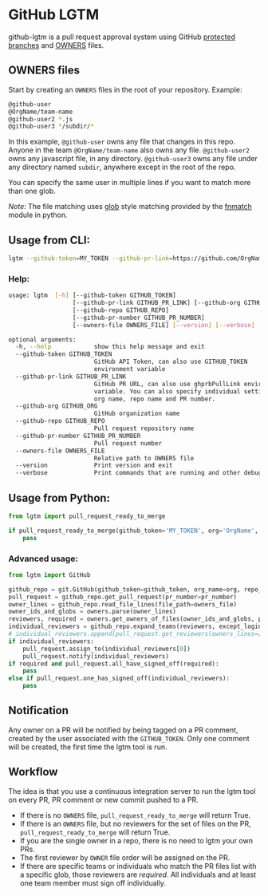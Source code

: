# GitHub LGTM

github-lgtm is a pull request approval system using GitHub
[protected branches](https://help.github.com/articles/about-protected-branches/)
and [OWNERS](https://www.chromium.org/developers/owners-files) files.

## OWNERS files

Start by creating an `OWNERS` files in the root of your repository. Example:

```bash
@github-user
@OrgName/team-name
@github-user2 *.js
@github-user3 */subdir/*
```

In this example, `@github-user` owns any file that changes in this repo. Anyone in the team
`@OrgName/team-name` also owns any file. `@github-user2 ` owns any javascript file, in any
directory. `@github-user3` owns any file under any directory named `subdir`, anywhere except in
the root of the repo.

You can specify the same user in multiple lines if you want to match more than one glob.

*Note:* The file matching uses [glob](https://en.wikipedia.org/wiki/Glob_(programming))
style matching provided by the
[fnmatch](https://docs.python.org/2/library/fnmatch.html#fnmatch.fnmatch) module in python.


## Usage from CLI:

```bash
lgtm --github-token=MY_TOKEN --github-pr-link=https://github.com/OrgName/repo-name/pull/1
```

### Help:

```bash
usage: lgtm  [-h] [--github-token GITHUB_TOKEN]
                  [--github-pr-link GITHUB_PR_LINK] [--github-org GITHUB_ORG]
                  [--github-repo GITHUB_REPO]
                  [--github-pr-number GITHUB_PR_NUMBER]
                  [--owners-file OWNERS_FILE] [--version] [--verbose]

optional arguments:
  -h, --help            show this help message and exit
  --github-token GITHUB_TOKEN
                        GitHub API Token, can also use GITHUB_TOKEN
                        environment variable
  --github-pr-link GITHUB_PR_LINK
                        GitHub PR URL, can also use ghprbPullLink environment
                        variable. You can also specify individual settings for
                        org name, repo name and PR number.
  --github-org GITHUB_ORG
                        GitHub organization name
  --github-repo GITHUB_REPO
                        Pull request repository name
  --github-pr-number GITHUB_PR_NUMBER
                        Pull request number
  --owners-file OWNERS_FILE
                        Relative path to OWNERS file
  --version             Print version and exit
  --verbose             Print commands that are running and other debug info
```

## Usage from Python:

```python
from lgtm import pull_request_ready_to_merge

if pull_request_ready_to_merge(github_token='MY_TOKEN', org='OrgName', repo='repo-name', pr_number=1):
    pass
```

### Advanced usage:

```python
from lgtm import GitHub

github_repo = git.GitHub(github_token=github_token, org_name=org, repo_name=repo)
pull_request = github_repo.get_pull_request(pr_number=pr_number)
owner_lines = github_repo.read_file_lines(file_path=owners_file)
owner_ids_and_globs = owners.parse(owner_lines)
reviewers, required = owners.get_owners_of_files(owner_ids_and_globs, pull_request.files)
individual_reviewers = github_repo.expand_teams(reviewers, except_login=pull_request.author)
# individual_reviewers.append(pull_request.get_reviewers(owners_lines=['foo *.js', ]))
if individual_reviewers:
    pull_request.assign_to(individual_reviewers[0])
    pull_request.notify(individual_reviewers)
if required and pull_request.all_have_signed_off(required):
    pass
else if pull_request.one_has_signed_off(individual_reviewers):
    pass
```


## Notification

Any owner on a PR will be notified by being tagged on a PR comment, created by the user associated
with the `GITHUB_TOKEN`. Only one comment will be created, the first time the lgtm tool is run.


## Workflow

The idea is that you use a continuous integration server to run the lgtm tool on every PR, PR
comment or new commit pushed to a PR.

- If there is no `OWNERS` file, `pull_request_ready_to_merge` will return True.
- If there is an `OWNERS` file, but no reviewers for the set of files on the PR,
  `pull_request_ready_to_merge` will return True.
- If you are the single owner in a repo, there is no need to lgtm your own PRs.
- The first reviewer by `OWNER` file order will be assigned on the PR.
- If there are specific teams or individuals who match the PR files list with a specific glob, those
  reviewers are *required*. All individuals and at least one team member must sign off individually.

